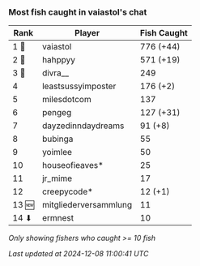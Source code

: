 ### Most fish caught in vaiastol's chat
| Rank | Player | Fish Caught |
|------|--------|-----------|
| 1 🥇  | vaiastol  | 776 (+44) |
| 2 🥈  | hahppyy  | 571 (+19) |
| 3 🥉  | divra__  | 249 |
| 4  | leastsussyimposter  | 176 (+2) |
| 5  | milesdotcom  | 137 |
| 6  | pengeg  | 127 (+31) |
| 7  | dayzedinndaydreams  | 91 (+8) |
| 8  | bubinga  | 55 |
| 9  | yoimlee  | 50 |
| 10  | houseofieaves*  | 25 |
| 11  | jr_mime  | 17 |
| 12  | creepycode*  | 12 (+1) |
| 13 🆕 | mitgliederversammlung  | 11 |
| 14 ⬇ | ermnest  | 10 |

_Only showing fishers who caught >= 10 fish_

_Last updated at 2024-12-08 11:00:41 UTC_